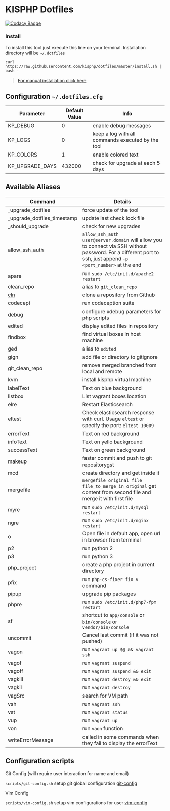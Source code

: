 # KISPHP Dotfiles

[![Codacy Badge](https://api.codacy.com/project/badge/Grade/0c226a27d3a441f8a138d42aacd882ea)](https://www.codacy.com/app/mariusbogdan83/dotfiles?utm_source=github.com&amp;utm_medium=referral&amp;utm_content=kisphp/dotfiles&amp;utm_campaign=Badge_Grade)

### Install

To install this tool just execute this line on your terminal. Installation directory will be `~/.dotfiles`
```
curl https://raw.githubusercontent.com/kisphp/dotfiles/master/install.sh | bash -
```

> [For manual installation click here](INSTALL.md)


## Configuration `~/.dotfiles.cfg`

| Parameter | Default Value | Info |
| --- | --- | --- |
| KP_DEBUG | 0 | enable debug messages |
| KP_LOGS | 0 | keep a log with all commands executed by the tool |
| KP_COLORS | 1 | enable colored text |
| KP_UPGRADE_DAYS | 432000 | check for upgrade at each 5 days |

## Available Aliases

| Command | Details |
| --- | --- |
| _upgrade_dotfiles | force update of the tool |
| _upgrade_dotfiles_timestamp | update last check lock file |
| _should_upgrade | check for new upgrades |
| allow_ssh_auth | `allow_ssh_auth user@server.domain` will allow you to connect via SSH without password. For a different port to ssh, just append `-p <port_number>` at the end |
| apare | run `sudo /etc/init.d/apache2 restart` |
| clean_repo | alias to `git_clean_repo` |
| [cln](docs/cln.md) | clone a repository from Github |
| codecept | run codeception suite |
| [debug](docs/debug.md) | configure xdebug parameters for php scripts |
| edited | display edited files in repository |
| findbox | find virtual boxes in host machine |
| ged | alias to `edited` |
| gign | add file or directory to gitignore |
| git_clean_repo | remove merged branched from local and remote |
| kvm | install kisphp virtual machine |
| labelText | Text on blue background |
| listbox | List vagrant boxes location |
| elre | Restart Elasticsearch |
| eltest | Check elasticsearch response with curl. Usage `eltest` or specify the port: `eltest 10009` |
| errorText | Text on red background |
| infoText | Text on yello background |
| successText | Text on green background |
| [makeup](docs/makeup.md) | faster commit and push to git repositorygst |
| mcd | create directory and get inside it |
| mergefile | `mergefile original_file file_to_merge_in_original` get content from second file and merge it with first file |
| myre | run `sudo /etc/init.d/mysql restart` |
| ngre | run `sudo /etc/init.d/nginx restart` |
| o | Open file in default app, open url in browser from terminal |
| p2 | run python 2 |
| p3 | run python 3 |
| php_project | create a php project in current directory |
| pfix | run `php-cs-fixer fix v` command |
| pipup | upgrade pip packages |
| phpre | run `sudo /etc/init.d/php7-fpm restart` |
| sf | shortcut to `app/console` or `bin/console` or `vendor/bin/console` |
| uncommit | Cancel last commit (if it was not pushed) |
| vagon | run `vagrant up $@ && vagrant ssh` |
| vagof | run `vagrant suspend` |
| vagoff | run `vagrant suspend && exit` |
| vagkill | run `vagrant destroy && exit`  |
| vagkil | run `vagrant destroy` |
| vagSrc | search for VM path |
| vsh | run `vagrant ssh` | 
| vst | run `vagrant status` | 
| vup | run `vagrant up` | 
| von | run `vaon` function | 
| writeErrorMessage | called in some commands when they fail to display the errorText |

## Configuration scripts

Git Config (will require user interaction for name and email)
 
`scripts/git-config.sh` setup git global configuration [git-config](scripts/git-config.sh)
 
Vim Config

`scripts/vim-config.sh` setup vim configurations for user [vim-config](scripts/vim-config.sh)
